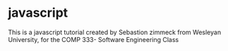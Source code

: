 # javascript

This is  a javascript tutorial created by Sebastion zimmeck from Wesleyan University, for the COMP 333- Software Engineering Class
